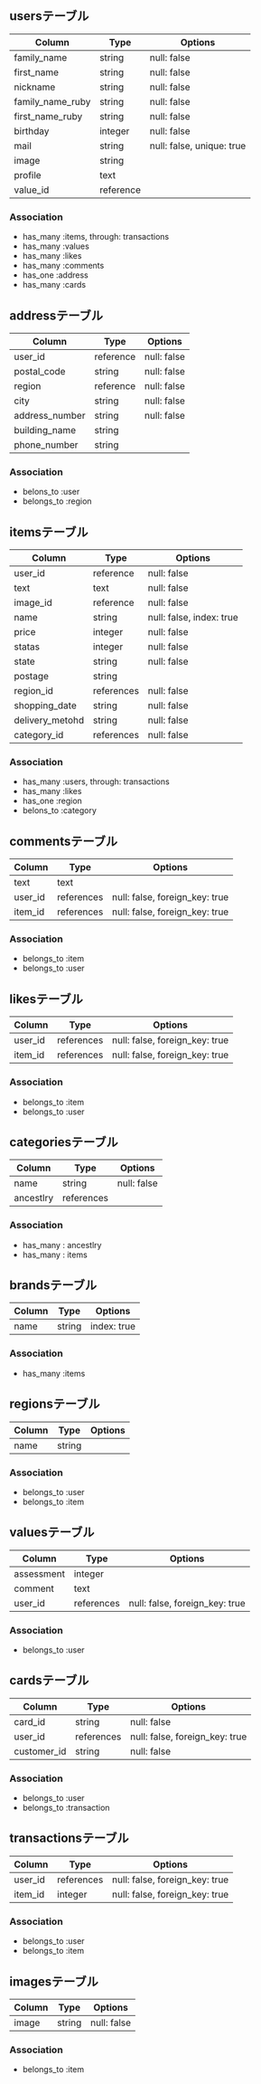 ## usersテーブル
|Column|Type|Options|
|------|----|-------|
|family_name|string|null: false|
|first_name|string|null: false|
|nickname|string|null: false|
|family_name_ruby|string|null: false|
|first_name_ruby|string|null: false|
|birthday|integer|null: false| #年月日で分ける方が良い？
|mail|string|null: false, unique: true|
|image|string|
|profile|text|
|value_id|reference|

### Association
- has_many :items, through: transactions
- has_many :values
- has_many :likes
- has_many :comments
- has_one :address
- has_many :cards

## addressテーブル
|Column|Type|Options|
|------|----|-------|
|user_id|reference|null: false|
|postal_code|string|null: false|
|region|reference|null: false|
|city|string|null: false|
|address_number|string|null: false|
|building_name|string||
|phone_number|string|

### Association
- belons_to :user
- belongs_to :region

## itemsテーブル

|Column|Type|Options|
|------|----|-------|
|user_id|reference|null: false|
|text|text|null: false|
|image_id|reference|null: false|
|name|string|null: false, index: true|
|price|integer|null: false|
|statas|integer|null: false|
|state|string|null: false|
|postage|string|
|region_id|references|null: false|
|shopping_date|string|null: false|
|delivery_metohd|string|null: false|
|category_id|references|null: false|

### Association
- has_many :users, through: transactions
- has_many :likes
- has_one :region
- belons_to :category

## commentsテーブル

|Column|Type|Options|
|------|----|-------|
|text|text|
|user_id|references|null: false, foreign_key: true|
|item_id|references|null: false, foreign_key: true|

### Association
- belongs_to :item
- belongs_to :user

## likesテーブル

|Column|Type|Options|
|------|----|-------|
|user_id|references|null: false, foreign_key: true|
|item_id|references|null: false, foreign_key: true|

### Association
- belongs_to :item
- belongs_to :user

## categoriesテーブル

|Column|Type|Options|
|------|----|-------|
|name|string|null: false|
|ancestlry|references|

### Association
- has_many : ancestlry
- has_many : items

## brandsテーブル

|Column|Type|Options|
|------|----|-------|
|name|string|index: true|

### Association
- has_many :items

## regionsテーブル

|Column|Type|Options|
|------|----|-------|
|name|string|

### Association
- belongs_to :user
- belongs_to :item

## valuesテーブル

|Column|Type|Options|
|------|----|-------|
|assessment|integer|
|comment|text|
|user_id|references|null: false, foreign_key: true|

### Association
- belongs_to :user

## cardsテーブル

|Column|Type|Options|
|------|----|-------|
|card_id|string|null: false|
|user_id|references|null: false, foreign_key: true|
|customer_id|string|null: false|

### Association
- belongs_to :user
- belongs_to :transaction

## transactionsテーブル

|Column|Type|Options|
|------|----|-------|
|user_id|references|null: false, foreign_key: true|
|item_id|integer|null: false, foreign_key: true|

### Association
- belongs_to :user
- belongs_to :item

## imagesテーブル

|Column|Type|Options|
|------|----|-------|
|image|string|null: false|

### Association
- belongs_to :item